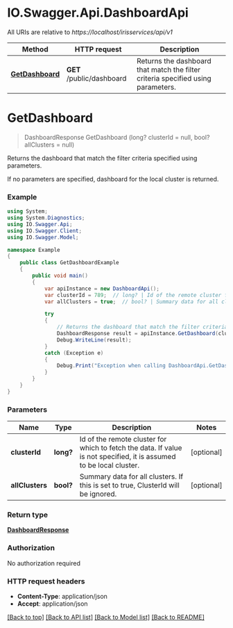 # IO.Swagger.Api.DashboardApi

All URIs are relative to *https://localhost/irisservices/api/v1*

Method | HTTP request | Description
------------- | ------------- | -------------
[**GetDashboard**](DashboardApi.md#getdashboard) | **GET** /public/dashboard | Returns the dashboard that match the filter criteria specified using parameters.


<a name="getdashboard"></a>
# **GetDashboard**
> DashboardResponse GetDashboard (long? clusterId = null, bool? allClusters = null)

Returns the dashboard that match the filter criteria specified using parameters.

If no parameters are specified, dashboard for the local cluster is returned.

### Example
```csharp
using System;
using System.Diagnostics;
using IO.Swagger.Api;
using IO.Swagger.Client;
using IO.Swagger.Model;

namespace Example
{
    public class GetDashboardExample
    {
        public void main()
        {
            var apiInstance = new DashboardApi();
            var clusterId = 789;  // long? | Id of the remote cluster for which to fetch the data. If value is not specified, it is assumed to be local cluster. (optional) 
            var allClusters = true;  // bool? | Summary data for all clusters. If this is set to true, ClusterId will be ignored. (optional) 

            try
            {
                // Returns the dashboard that match the filter criteria specified using parameters.
                DashboardResponse result = apiInstance.GetDashboard(clusterId, allClusters);
                Debug.WriteLine(result);
            }
            catch (Exception e)
            {
                Debug.Print("Exception when calling DashboardApi.GetDashboard: " + e.Message );
            }
        }
    }
}
```

### Parameters

Name | Type | Description  | Notes
------------- | ------------- | ------------- | -------------
 **clusterId** | **long?**| Id of the remote cluster for which to fetch the data. If value is not specified, it is assumed to be local cluster. | [optional] 
 **allClusters** | **bool?**| Summary data for all clusters. If this is set to true, ClusterId will be ignored. | [optional] 

### Return type

[**DashboardResponse**](DashboardResponse.md)

### Authorization

No authorization required

### HTTP request headers

 - **Content-Type**: application/json
 - **Accept**: application/json

[[Back to top]](#) [[Back to API list]](../README.md#documentation-for-api-endpoints) [[Back to Model list]](../README.md#documentation-for-models) [[Back to README]](../README.md)

